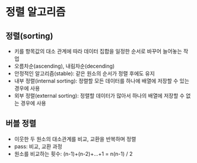 # 정렬 알고리즘

## 정렬(sorting)
- 키를 항목값의 대소 관계에 따라 데이터 집합을 일정한 순서로 바꾸어 늘어놓는 작업
- 오름차순(ascending), 내림차순(decending)
- 안정적인 알고리즘(stable): 같은 원소의 순서가 정렬 후에도 유지
- 내부 정렬(internal sorting): 정렬할 모든 데이터를 하나에 배열에 저장할 수 있는 경우에 사용
- 외부 정렬(external sorting): 정렬할 데이터가 많아서 하나의 배열에 저장할 수 없는 경우에 사용

## 버블 정렬
- 이웃한 두 원소의 대소관계를 비교, 교환을 반복하며 정렬
- pass: 비교, 교환 과정
- 원소를 비교하는 횟수: (n-1)+(n-2)+...+1 = n(n-1) / 2